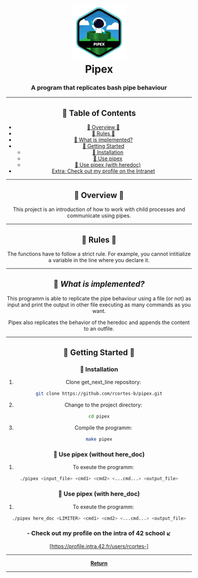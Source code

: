 
<div align="center">
<h1 align="center">
<img src="https://github.com/mcombeau/mcombeau/blob/main/42_badges/pipexe.png" alt="Pipex 42 project badge"/>
<br>Pipex</h1>
<h3> A program that replicates bash pipe behaviour </h3>

---

## 📖 Table of Contents
- [📍 Overview 📍](#-overview-)
- [📍 Rules 📍](#-rules-)
- [🔎 What is implemented?](#-what-is-implemented)
- [🚀 Getting Started](#-getting-started--)
    - [🔧 Installation](#-installation)
    - [🤖 Use pipex](#-use-get_next_line)
    - [🤖 Use pipex (with heredoc)](#-use-get_next_line)
- [Extra: Check out my profile on the Intranet](#--check-out-my-profile-on-the-intra-of-42-school-%EF%B8%8F)

---

## 📍 Overview 📍

This project is an introduction of how to work with child processes and communicate using pipes.


---

## 📍 Rules 📍

The functions have to follow a strict rule. For example, you cannot intitialize a variable in the line where you declare it.


---


## 🔎 _What is implemented?_

This programm is able to replicate the pipe behaviour using a file (or not) as input and print the output in other file executing as many commands as you want.

Pipex also replicates the behavior of the heredoc and appends the content to an outfile.

---

## 🚀 Getting Started  🚀 

### 🔧 Installation

1. Clone get_next_line repository:
```sh
git clone https://github.com/rcortes-b/pipex.git
```

2. Change to the project directory:
```sh
cd pipex
```

3. Compile the programm:
```sh
make pipex
```

### 🤖 Use pipex (without here_doc)

1. To exeute the programm:
```sh
./pipex <input_file> <cmd1> <cmd2> <...cmd...> <output_file>
```

### 🤖 Use pipex (with here_doc)

1. To exeute the programm:
```sh
./pipex here_doc <LIMITER> <cmd1> <cmd2> <...cmd...> <output_file>
```

### - Check out my profile on the intra of 42 school ↙️
[https://profile.intra.42.fr/users/rcortes-]

---

[**Return**](#Top)

---
